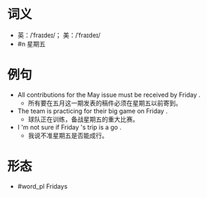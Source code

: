 # 词义
- 英：/ˈfraɪdeɪ/； 美：/ˈfraɪdeɪ/
- #n 星期五
# 例句
- All contributions for the May issue must be received by Friday .
	- 所有要在五月这一期发表的稿件必须在星期五以前寄到。
- The team is practicing for their big game on Friday .
	- 球队正在训练，备战星期五的重大比赛。
- I 'm not sure if Friday 's trip is a go .
	- 我说不准星期五是否能成行。
# 形态
- #word_pl Fridays
